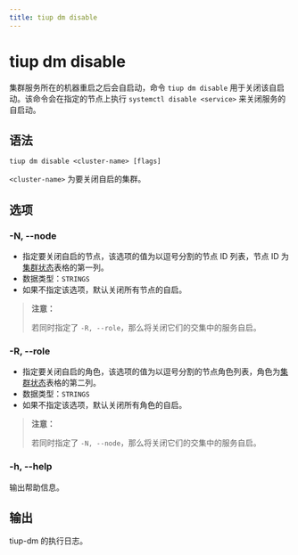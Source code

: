 ```yaml
---
title: tiup dm disable
---
```


# tiup dm disable

集群服务所在的机器重启之后会自启动，命令 `tiup dm disable` 用于关闭该自启动。该命令会在指定的节点上执行 `systemctl disable <service>` 来关闭服务的自启动。

## 语法

```shell
tiup dm disable <cluster-name> [flags]
```

`<cluster-name>` 为要关闭自启的集群。

## 选项

### -N, --node

- 指定要关闭自启的节点，该选项的值为以逗号分割的节点 ID 列表，节点 ID 为[集群状态](/tiup/tiup-component-dm-display.md)表格的第一列。
- 数据类型：`STRINGS`
- 如果不指定该选项，默认关闭所有节点的自启。

> **注意：**
>
> 若同时指定了 `-R, --role`，那么将关闭它们的交集中的服务自启。

### -R, --role

- 指定要关闭自启的角色，该选项的值为以逗号分割的节点角色列表，角色为[集群状态](/tiup/tiup-component-dm-display.md)表格的第二列。
- 数据类型：`STRINGS`
- 如果不指定该选项，默认关闭所有角色的自启。

> **注意：**
>
> 若同时指定了 `-N, --node`，那么将关闭它们的交集中的服务自启。

### -h, --help

输出帮助信息。

## 输出

tiup-dm 的执行日志。
